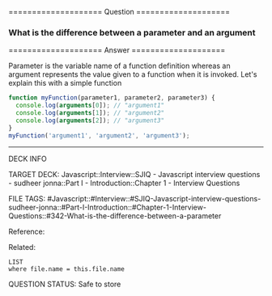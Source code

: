 ==================== Question ====================  

### What is the difference between a parameter and an argument  

==================== Answer ====================  

Parameter is the variable name of a function definition whereas an argument
represents the value given to a function when it is invoked. Let's explain this
with a simple function

```javascript
function myFunction(parameter1, parameter2, parameter3) {
  console.log(arguments[0]); // "argument1"
  console.log(arguments[1]); // "argument2"
  console.log(arguments[2]); // "argument3"
}
myFunction('argument1', 'argument2', 'argument3');
```

---

DECK INFO

TARGET DECK: Javascript::Interview::SJIQ - Javascript interview questions -
sudheer jonna::Part I - Introduction::Chapter 1 - Interview Questions

FILE TAGS:
#Javascript::#Interview::#SJIQ-Javascript-interview-questions-sudheer-jonna::#Part-I-Introduction::#Chapter-1-Interview-Questions::#342-What-is-the-difference-between-a-parameter

Reference:

Related:

```dataview
LIST
where file.name = this.file.name
```

QUESTION STATUS: Safe to store
